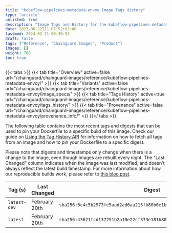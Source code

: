 ```yaml
---
title: "kubeflow-pipelines-metadata-envoy Image Tags History"
type: "article"
unlisted: true
description: "Image Tags and History for the kubeflow-pipelines-metadata-envoy Chainguard Image"
date: 2023-06-22T11:07:52+02:00
lastmod: 2024-02-21 00:39:53
draft: false
tags: ["Reference", "Chainguard Images", "Product"]
images: []
weight: 700
toc: true
---
```


{{< tabs >}}
{{< tab title="Overview" active=false url="/chainguard/chainguard-images/reference/kubeflow-pipelines-metadata-envoy/" >}}
{{< tab title="Variants" active=false url="/chainguard/chainguard-images/reference/kubeflow-pipelines-metadata-envoy/image_specs/" >}}
{{< tab title="Tags History" active=true url="/chainguard/chainguard-images/reference/kubeflow-pipelines-metadata-envoy/tags_history/" >}}
{{< tab title="Provenance" active=false url="/chainguard/chainguard-images/reference/kubeflow-pipelines-metadata-envoy/provenance_info/" >}}
{{</ tabs >}}

The following table contains the most recent tags and digests that can be used to pin your Dockerfile to a specific build of this image. Check our guide on [Using the Tag History API](/chainguard/chainguard-images/using-the-tag-history-api/) for information on how to fetch all tags from an image and how to pin your Dockerfile to a specific digest.

Please note that digests and timestamps only change when there is a change to the image, even though images are rebuilt every night. The "Last Changed" column indicates when the image was last modified, and doesn't always reflect the latest build timestamp. For more information about how our reproducible builds work, please refer to [this blog post](https://www.chainguard.dev/unchained/reproducing-chainguards-reproducible-image-builds).

| Tag (s)       | Last Changed  | Digest                                                                    |
|---------------|---------------|---------------------------------------------------------------------------|
|  `latest-dev` | February 20th | `sha256:6c4c5b2973fe5aad2ad6aa215fb80b6e1bbe9133a18f57ae6afac280714c15b0` |
|  `latest`     | February 20th | `sha256:43621fcd137251b2a10e22cf373e181b80310f5734eab22fc792c175545ac8de` |

